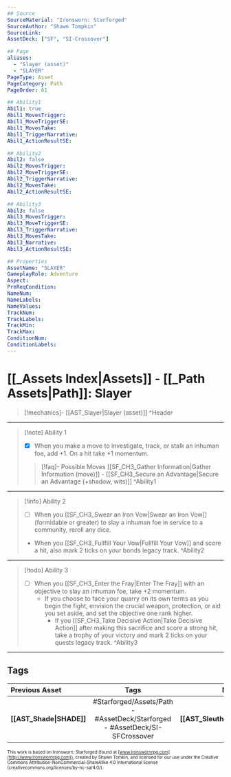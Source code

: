 ```yaml
---
## Source
SourceMaterial: "Ironsworn: Starforged"
SourceAuthor: "Shawn Tompkin"
SourceLink: 
AssetDeck: ["SF", "SI-Crossover"]

## Page
aliases:
  - "Slayer (asset)"
  - "SLAYER"
PageType: Asset
PageCategory: Path
PageOrder: 61

## Ability1
Abil1: true
Abil1_MovesTrigger:
Abil1_MoveTriggerSE:
Abil1_MovesTake:
Abil1_TriggerNarrative:
Abil1_ActionResultSE:

## Ability2
Abil2: false
Abil2_MovesTrigger:
Abil2_MoveTriggerSE:
Abil2_TriggerNarrative:
Abil2_MovesTake:
Abil2_ActionResultSE:

## Ability3
Abil3: false
Abil3_MovesTrigger:
Abil3_MoveTriggerSE:
Abil3_TriggerNarrative:
Abil3_MovesTake:
Abil3_Narrative:
Abil3_ActionResultSE:

## Properties
AssetName: "SLAYER"
GameplayRole: Adventure
Aspect:
PreReqCondition: 
NameNum:
NameLabels:
NameValues:
TrackNum:
TrackLabels:
TrackMin:
TrackMax:
ConditionNum:
ConditionLabels:
---
```

# [[_Assets Index|Assets]] - [[_Path Assets|Path]]: Slayer
> [!mechanics]- [[AST_Slayer|Slayer (asset)]] ^Header
___
> [!note] Ability 1
> - [x] When you make a move to investigate, track, or stalk an inhuman foe, add +1. On a hit take +1 momentum.
> > [!faq]- Possible Moves
> > [[SF_CH3_Gather Information|Gather Information (move)]] - [[SF_CH3_Secure an Advantage|Secure an Advantage (+shadow, wits)]] ^Ability1
___
> [!info] Ability 2
> - [ ] When you [[SF_CH3_Swear an Iron Vow|Swear an Iron Vow]] (formidable or greater) to slay a inhuman foe in service to a community, reroll any dice. 
> - When you [[SF_CH3_Fullfill Your Vow|Fullfill Your Vow]] and score a hit, also mark 2 ticks on your bonds legacy track. ^Ability2
___
> [!todo] Ability 3
> - [ ] When you [[SF_CH3_Enter the Fray|Enter The Fray]] with an objective to slay an inhuman foe, take +2 momentum. 
> 	- If you choose to face your quarry on its own terms as you begin the fight, envision the crucial weapon, protection, or aid you set aside, and set the objective one rank higher.
> 		- If you [[SF_CH3_Take Decisive Action|Take Decisive Action]] after making this sacrifice and score a strong hit, take a trophy of your victory and mark 2 ticks on your quests legacy track. ^Ability3
___

## Tags
| Previous Asset | Tags | Next Asset |
| :--- | :---: | ---: |
| **[[AST_Shade\|SHADE]]** | #Starforged/Assets/Path - #AssetDeck/Starforged - #AssetDeck/SI-SFCrossover | **[[AST_Sleuth\|SLEUTH]]** |

<font size=-2>This work is based on Ironsworn: Starforged (found at [www.ironswornrpg.com](http://www.ironswornrpg.com)), created by Shawn Tomkin, and licensed for our use under the Creative Commons Attribution-NonCommercial-ShareAlike 4.0 International license  (creativecommons.org/licenses/by-nc-sa/4.0/).</font>